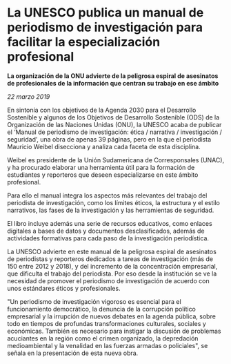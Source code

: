 # La UNESCO publica un manual de periodismo de investigación para facilitar la especialización profesional

**La organización de la ONU advierte de la peligrosa espiral de asesinatos de profesionales de la información que centran su trabajo en ese ámbito**

*22 marzo 2019*

En sintonía con los objetivos de la Agenda 2030 para el Desarrollo Sostenible y algunos de los Objetivos de Desarrollo Sostenible (ODS) de la Organización de las Naciones Unidas (ONU), la UNESCO acaba de publicar el ‘Manual de periodismo de investigación: ética / narrativa / investigación / seguridad’, una obra de apenas 39 páginas, pero en la que el periodista Mauricio Weibel disecciona y analiza cada faceta de esta disciplina.

Weibel es presidente de la Unión Sudamericana de Corresponsales (UNAC), y ha procurado elaborar una herramienta útil para la formación de estudiantes y reporteros que deseen especializarse en este ámbito profesional.

Para ello el manual integra los aspectos más relevantes del trabajo del periodista de investigación, como los límites éticos, la estructura y el estilo narrativos, las fases de la investigación y las herramientas de seguridad.

El libro incluye además una serie de recursos educativos, como enlaces digitales a bases de datos y documentos desclasificados, además de actividades formativas para cada paso de la investigación periodística.

La UNESCO advierte en este manual de la peligrosa espiral de asesinatos de periodistas y reporteros dedicados a tareas de investigación (más de 150 entre 2012 y 2018), y del incremento de la concentración empresarial, que dificulta el trabajo del periodista. Por eso desde la institución se ve la necesidad de promover el periodismo de investigación de acuerdo con unos estándares éticos y profesionales.

"Un periodismo de investigación vigoroso es esencial para el funcionamiento democrático, la denuncia de la corrupción político empresarial y la irrupción de nuevos debates en la agenda pública, sobre todo en tiempos de profundas transformaciones culturales, sociales y económicas. También es necesario para instigar la discusión de problemas acuciantes en la región como el crimen organizado, la depredación medioambiental y la venalidad en las fuerzas armadas o policiales", se señala en la presentación de esta nueva obra.
